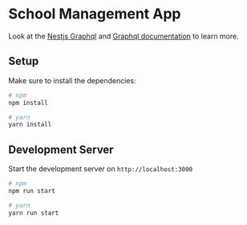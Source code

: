 # School Management App

Look at the [Nestjs Graphql](https://docs.nestjs.com/graphql/quick-start) and [Graphql documentation](https://graphql.org/learn/) to learn more.

## Setup

Make sure to install the dependencies:

```bash
# npm
npm install
```

```bash
# yarn
yarn install
```

## Development Server

Start the development server on `http://localhost:3000`

```bash
# npm
npm run start
```

```bash
# yarn
yarn run start
```
